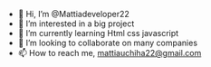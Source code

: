 - 👋 Hi, I’m @Mattiadeveloper22
- 👀 I’m interested in a big project
- 🌱 I’m currently learning Html css javascript
- 💞️ I’m looking to collaborate on many companies
- 📫 How to reach me, mattiauchiha22@gmail.com 

<!---
Mattiadeveloper22/Mattiadeveloper22 is a ✨ special ✨ repository because its `README.md` (this file) appears on your GitHub profile.
You can click the Preview link to take a look at your changes.
--->
